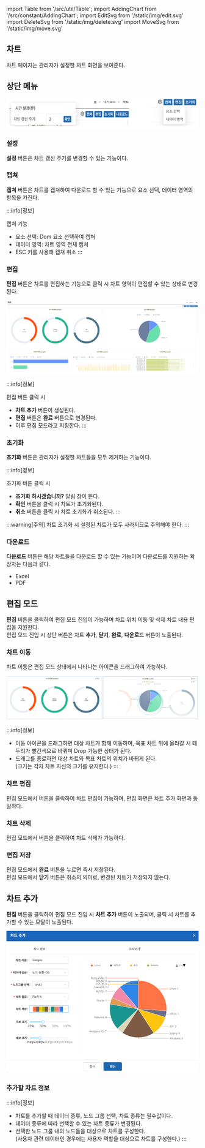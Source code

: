 import Table from '/src/util/Table';
import AddingChart from '/src/constant/AddingChart';
import EditSvg from '/static/img/edit.svg'
import DeleteSvg from '/static/img/delete.svg'
import MoveSvg from '/static/img/move.svg'

## 차트
차트 페이지는 관리자가 설정한 차트 화면을 보여준다.

## 상단 메뉴

![상단 메뉴](image.png)

### 설정

**설정** 버튼은 차트 갱신 주기를 변경할 수 있는 기능이다.

### 캡쳐

**캡쳐** 버튼은 차트를 캡쳐하여 다운로드 할 수 있는 기능으로 요소 선택, 데이터 영역의 항목을 가진다.

:::info[정보]

<p className="admonitions-text">캡쳐 기능</p>

- 요소 선택: Dom 요소 선택하여 캡쳐
- 데이터 영역: 차트 영역 전체 캡쳐
- ESC 키를 사용해 캡쳐 취소
  :::

### 편집

**편집** 버튼은 차트를 편집하는 기능으로 클릭 시 차트 영역이 편집할 수 있는 상태로 변경된다.

![상단 메뉴2](image-1.png)

:::info[정보]
<p className="admonitions-text">편집 버튼 클릭 시</p>

- **차트 추가** 버튼이 생성된다.
- **편집** 버튼은 **완료** 버튼으로 변경된다.
- 이후 편집 모드라고 지칭한다.
:::

### 초기화

**초기화** 버튼은 관리자가 설정한 차트들을 모두 제거하는 기능이다.

:::info[정보]
<p className="admonitions-text">초기화 버튼 클릭 시</p>

- **초기화 하시겠습니까?** 알림 창이 뜬다.
- **확인** 버튼을 클릭 시 차트가 초기화된다.
- **취소** 버튼을 클릭 시 차트 초기화가 취소된다.
:::

:::warning[주의]
차트 초기화 시 설정된 차트가 모두 사라지므로 주의해야 한다.
:::

### 다운로드

**다운로드** 버튼은 해당 차트들을 다운로드 할 수 있는 기능이며 다운로드를 지원하는 확장자는 다음과 같다.

- Excel
- PDF

## 편집 모드

**편집** 버튼을 클릭하여 편집 모드 진입이 가능하며 차트 위치 이동 및 삭제 차트 내용 편집을 지원한다.  
편집 모드 진입 시 상단 버튼은 차트 **추가**, **닫기**, **완료**, **다운로드** 버튼이 노출된다.

### 차트 이동

차트 이동은 편집 모드 상태에서 나타나는 <MoveSvg/> 아이콘을 드래그하여 가능하다.

![차트 이동](image-3.png)

:::info[정보]

- 이동 아이콘을 드래그하면 대상 차트가 함께 이동하며, 목표 차트 위에 올라갈 시 테두리가 빨간색으로 바뀌며 Drop 가능한 상태가 된다.
- 드래그를 종료하면 대상 차트와 목표 차트의 위치가 바뀌게 된다.  
  (크기는 각자 차트 자신의 크기를 유지한다.)
  :::

### 차트 편집

편집 모드에서 <EditSvg/> 버튼을 클릭하여 차트 편집이 가능하며, 편집 화면은 차트 추가 화면과 동일하다.

### 차트 삭제

편집 모드에서 <DeleteSvg/> 버튼을 클릭하여 차트 삭제가 가능하다.

### 편집 저장

편집 모드에서 **완료** 버튼을 누르면 즉시 저장된다.  
편집 모드에서 **닫기** 버튼은 취소의 의미로, 변경된 차트가 저장되지 않는다.

## 차트 추가

**편집** 버튼을 클릭하여 편집 모드 진입 시 **차트 추가** 버튼이 노출되며, 클릭 시 차트를 추가할 수 있는 모달이 노출된다.

![차트 추가](image-2.png)

### 추가할 차트 정보

<div>
<Table tableData={AddingChart} />
</div>

:::info[정보]

- 차트를 추가할 때 데이터 종류, 노드 그룹 선택, 차트 종류는 필수값이다.
- 데이터 종류에 따라 선택할 수 있는 차트 종류가 변경된다.
- 선택한 노드 그룹 내의 노드들을 대상으로 차트를 구성한다.  
  (사용자 관련 데이터인 경우에는 사용자 역할을 대상으로 차트를 구성한다.)
  :::
